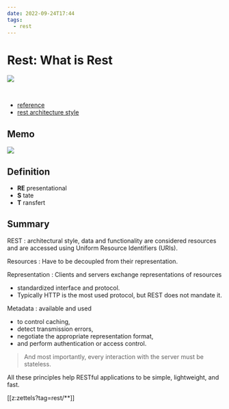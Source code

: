 ```yaml
---
date: 2022-09-24T17:44
tags:
  - rest
---
```


# Rest: What is Rest


<img src="https://images.pexels.com/photos/3791136/pexels-photo-3791136.jpeg?auto=compress&cs=tinysrgb&fit=crop&h=627&w=1200"/>

$~$

- [reference](https://restfulapi.net/)
- [rest architecture style](https://www.ics.uci.edu/~fielding/pubs/dissertation/rest_arch_style.htm)


## Memo

<img src="./static/rest/rest.png"/>

## Definition

- **RE** presentational
- **S** tate
- **T** ransfert

## Summary

REST
: architectural style, data and functionality are considered resources and are accessed using Uniform Resource Identifiers (URIs).

Resources 
: Have to be decoupled from their representation.

Representation
: Clients and servers exchange representations of resources

- standardized interface and protocol. 
- Typically HTTP is the most used protocol, but REST does not mandate it.

Metadata
: available and used

- to control caching, 
- detect transmission errors, 
- negotiate the appropriate representation format, 
- and perform authentication or access control.

> And most importantly, every interaction with the server must be stateless.

All these principles help RESTful applications to be simple, lightweight, and fast.


[[z:zettels?tag=rest/**]]

